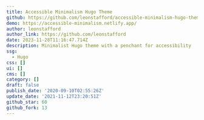 ```yaml
---
title: Accessible Minimalism Hugo Theme
github: https://github.com/leonstafford/accessible-minimalism-hugo-theme
demo: https://accessible-minimalism.netlify.app/
author: leonstafford
author_link: https://github.com/leonstafford
date: 2023-11-28T11:16:47.714Z
description: Minimalist Hugo theme with a penchant for accessibility
ssg:
  - Hugo
css: []
ui: []
cms: []
category: []
draft: false
publish_date: '2020-09-10T02:55:26Z'
update_date: '2021-11-12T23:20:51Z'
github_star: 60
github_fork: 13
---
```

